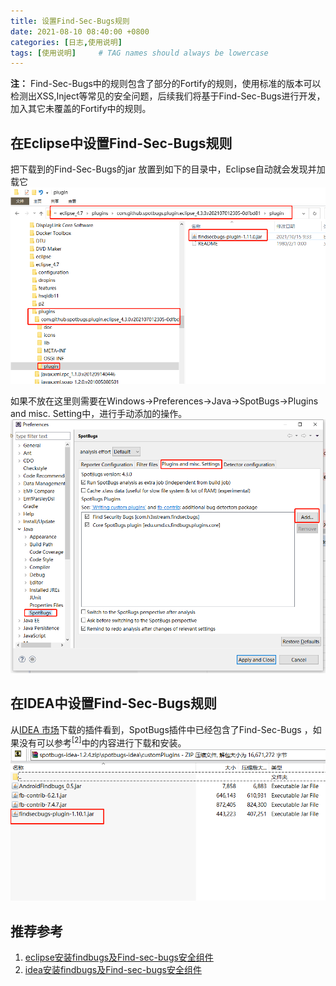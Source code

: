 ```yaml
---
title: 设置Find-Sec-Bugs规则
date: 2021-08-10 08:40:00 +0800
categories: [日志,使用说明]
tags: [使用说明]     # TAG names should always be lowercase
---
```

**注：**
Find-Sec-Bugs中的规则包含了部分的Fortify的规则，使用标准的版本可以检测出XSS,Inject等常见的安全问题，后续我们将基于Find-Sec-Bugs进行开发，加入其它未覆盖的Fortify中的规则。

## 在Eclipse中设置Find-Sec-Bugs规则
把下载到的Find-Sec-Bugs的jar 放置到如下的目录中，Eclipse自动就会发现并加载它
![Eclipse 安装Find-Sec_Bugs](/assets/img/rules/sb/eclipseFb.png)

如果不放在这里则需要在Windows->Preferences->Java->SpotBugs->Plugins and misc. Setting中，进行手动添加的操作。
![Eclipse 安装Find-Sec_Bugs](/assets/img/rules/sb/eclipseFbGUI.png)

## 在IDEA中设置Find-Sec-Bugs规则
从[IDEA 市场](https://plugins.jetbrains.com/plugin/14014-spotbugs/versions)下载的插件看到，SpotBugs插件中已经包含了Find-Sec-Bugs
，如果没有可以参考<sup>[2]</sup>中的内容进行下载和安装。
![IDEA 安装Find-Sec-Bugs](/assets/img/rules/sb/ideaFb.png)

## 推荐参考
1. [eclipse安装findbugs及Find-sec-bugs安全组件][eclipse_install]
2. [idea安装findbugs及Find-sec-bugs安全组件][idea_install]

[eclipse_install]:https://www.cnblogs.com/kingsonfu/p/12420590.html "eclipse安装findbugs及Find-sec-bugs安全组件"
[idea_install]:https://www.cnblogs.com/kingsonfu/p/12419817.html "idea安装findbugs及Find-sec-bugs安全组件"
